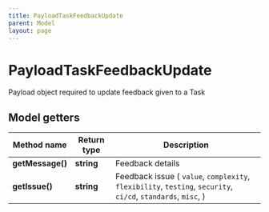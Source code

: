 ```yaml
---
title: PayloadTaskFeedbackUpdate
parent: Model
layout: page
---
```


# PayloadTaskFeedbackUpdate

Payload object required to update feedback given to a Task

## Model getters

Method name | Return type | Description
------------ | ------------- | -------------
**getMessage()** | **string** | Feedback details
**getIssue()** | **string** | Feedback issue ( `value`, `complexity`, `flexibility`, `testing`, `security`, `ci/cd`, `standards`, `misc`, )

